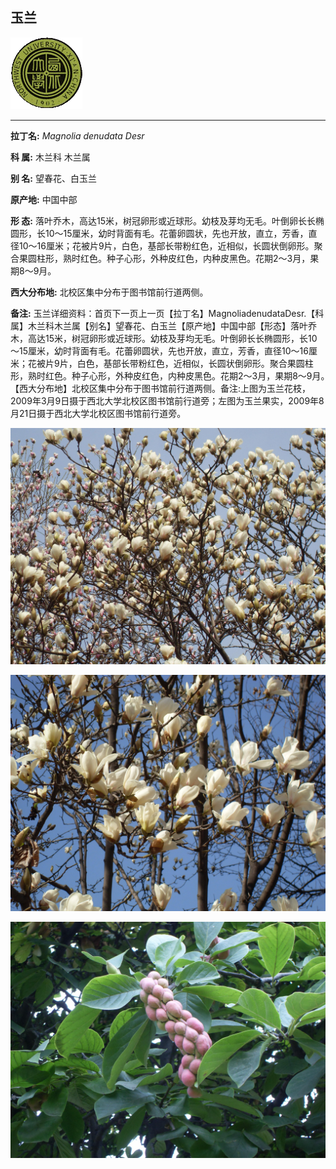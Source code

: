 ## 玉兰

![西北大学校园网络植物志](../JPG/nwu.gif)

---

**拉丁名:**  _Magnolia denudata Desr_

**科 属:** 木兰科 木兰属

**别 名:** 望春花、白玉兰

**原产地:** 中国中部

**形  态:** 落叶乔木，高达15米，树冠卵形或近球形。幼枝及芽均无毛。叶倒卵长长椭圆形，长10～15厘米，幼时背面有毛。花蕾卵圆状，先也开放，直立，芳香，直径10～16厘米；花被片9片，白色，基部长带粉红色，近相似，长圆状倒卵形。聚合果圆柱形，熟时红色。种子心形，外种皮红色，内种皮黑色。花期2～3月，果期8～9月。　　　

**西大分布地:** 北校区集中分布于图书馆前行道两侧。 

**备注:** 玉兰详细资料：首页下一页上一页【拉丁名】MagnoliadenudataDesr.【科属】木兰科木兰属【别名】望春花、白玉兰【原产地】中国中部【形态】落叶乔木，高达15米，树冠卵形或近球形。幼枝及芽均无毛。叶倒卵长长椭圆形，长10～15厘米，幼时背面有毛。花蕾卵圆状，先也开放，直立，芳香，直径10～16厘米；花被片9片，白色，基部长带粉红色，近相似，长圆状倒卵形。聚合果圆柱形，熟时红色。种子心形，外种皮红色，内种皮黑色。花期2～3月，果期8～9月。　　　【西大分布地】北校区集中分布于图书馆前行道两侧。备注:上图为玉兰花枝，2009年3月9日摄于西北大学北校区图书馆前行道旁；左图为玉兰果实，2009年8月21日摄于西北大学北校区图书馆前行道旁。

![玉兰](../JPG/玉兰1.JPG) 

![玉兰](../JPG/玉兰2.JPG) 

![玉兰](../JPG/玉兰果实.JPG) 

